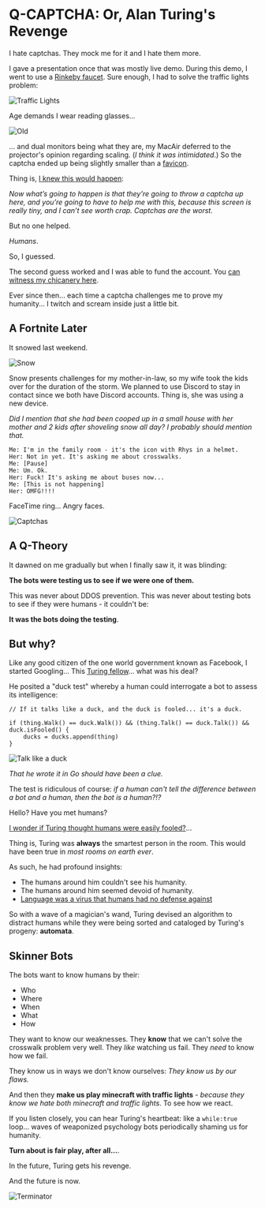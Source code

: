 # Q-CAPTCHA: Or, Alan Turing's Revenge

I hate captchas. They mock me for it and I hate them more.

I gave a presentation once that was mostly live demo. During this demo, I went to use a [Rinkeby faucet](https://faucet.rinkeby.io/). Sure enough, I had to solve the traffic lights problem:

![Traffic Lights](./captcha.jpeg)

Age demands I wear reading glasses...

![Old](./old.png)

... and dual monitors being what they are, my MacAir deferred to the projector's opinion regarding scaling. (*I think it was intimidated*.) So the captcha ended up being slightly smaller than a [favicon](https://en.wikipedia.org/wiki/Favicon).

Thing is, [I knew this would happen](https://www.hashicorp.com/resources/vault-platform-enterprise-blockchain#separation-of-duties):

*Now what’s going to happen is that they’re going to throw a captcha up here, and you’re going to have to help me with this, because this screen is really tiny, and I can’t see worth crap. Captchas are the worst.*

But no one helped.

*Humans*.

So, I guessed.

The second guess worked and I was able to fund the account. You [can witness my chicanery here](https://youtu.be/nIez8LXtefY).

Ever since then... each time a captcha challenges me to prove my humanity... I twitch and scream inside just a little bit.

## A Fortnite Later

It snowed last weekend.

![Snow](./snow.jpg)

Snow presents challenges for my mother-in-law, so my wife took the kids over for the duration of the storm. We planned to use Discord to stay in contact since we both have Discord accounts. Thing is, she was using a new device.

*Did I mention that she had been cooped up in a small house with her mother and 2 kids after shoveling snow all day? I probably should mention that.*

```
Me: I'm in the family room - it's the icon with Rhys in a helmet.
Her: Not in yet. It's asking me about crosswalks.
Me: [Pause]
Me: Um. Ok.
Her: Fuck! It's asking me about buses now...
Me: [This is not happening]
Her: OMFG!!!!
```

FaceTime ring... Angry faces.

![Captchas](./homer.gif)

## A Q-Theory

It dawned on me gradually but when I finally saw it, it was blinding: 

**The bots were testing us to see if we were one of them.**

This was never about DDOS prevention. This was never about testing bots to see if they were humans - it couldn't be:

**It was the bots doing the testing**.

## But why?

Like any good citizen of the one world government known as Facebook, I started Googling... This [Turing fellow](https://en.wikipedia.org/wiki/Alan_Turing)... what was his deal?

He posited a "duck test" whereby a human could interrogate a bot to assess its intelligence: 

```
// If it talks like a duck, and the duck is fooled... it's a duck.

if (thing.Walk() == duck.Walk()) && (thing.Talk() == duck.Talk()) && duck.isFooled() {
    ducks = ducks.append(thing)
}
```

![Talk like a duck](./duck.jpg)

*That he wrote it in Go should have been a clue.*

The test is ridiculous of course: *if a human can't tell the difference between a bot and a human, then the bot is a human?!?*

Hello? Have you met humans?

[I wonder if Turing thought humans were easily fooled?](https://www.pbs.org/wgbh/nova/video/magic-and-the-brain/)...

Thing is, Turing was **always** the smartest person in the room. This would have been true in *most rooms on earth ever*.

As such, he had profound insights:

* The humans around him couldn't see his humanity.
* The humans around him seemed devoid of humanity.
* [Language was a virus that humans had no defense against](https://en.wikipedia.org/wiki/Snow_Crash)

So with a wave of a magician's wand, Turing devised an algorithm to distract humans while they were being sorted and cataloged by Turing's progeny: **automata**.

## Skinner Bots

The bots want to know humans by their:

* Who
* Where
* When
* What
* How

They want to know our weaknesses. They **know** that we can't solve the crosswalk problem very well. They *like* watching us fail. They *need* to know how we fail. 

They know us in ways we don't know ourselves: *They know us by our flaws.*

And then they **make us play minecraft with traffic lights** - *because they know we hate both minecraft and traffic lights*. To see how we react. 

If you listen closely, you can hear Turing's heartbeat: like a `while:true` loop... waves of weaponized psychology bots periodically shaming us for humanity.

**Turn about is fair play, after all...**.

In the future, Turing gets his revenge.

And the future is now.

![Terminator](./terminator.png)
